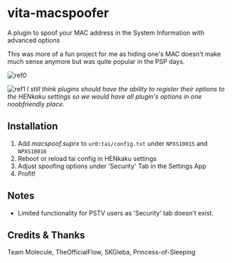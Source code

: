 # vita-macspoofer
A plugin to spoof your MAC address in the System Information with advanced options

This was more of a fun project for me as hiding one's MAC doesn't make much sense anymore but was quite popular in the PSP days. 

![ref0](https://github.com/Freakler/vita-macspoofer/raw/master/capture_000.jpg)

![ref1](https://github.com/Freakler/vita-macspoofer/raw/master/capture_001.jpg)
*I still think plugins should have the ability to register their options to the HENkaku settings so we would have all plugin's options in one noobfriendly place.*


## Installation
1) Add *macspoof.suprx* to `ur0:tai/config.txt` under `NPXS10015` and `NPXS10016`
2) Reboot or reload tai config in HENkaku settings
3) Adjust spoofing options under 'Security' Tab in the Settings App
4) Profit!


## Notes
 - Limited functionality for PSTV users as 'Security' tab doesn't exist.


## Credits & Thanks
Team Molecule, TheOfficialFlow, SKGleba, Princess-of-Sleeping
